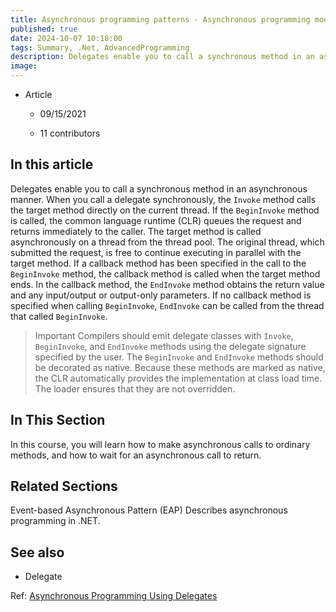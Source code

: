 ```yaml
---
title: Asynchronous programming patterns - Asynchronous programming model (APM) - Asynchronous programming using delegates - Overview
published: true
date: 2024-10-07 10:18:00
tags: Summary, .Net, AdvancedProgramming
description: Delegates enable you to call a synchronous method in an asynchronous manner. When you call a delegate synchronously, the Invoke method calls the target method directly on the current thread. If the BeginInvoke method is called, the common language runtime (CLR) queues the request and returns immediately to the caller. The target method is called asynchronously on a thread from the thread pool. The original thread, which submitted the request, is free to continue executing in parallel with the target method. If a callback method has been specified in the call to the BeginInvoke method, the callback method is called when the target method ends. In the callback method, the EndInvoke method obtains the return value and any input/output or output-only parameters. If no callback method is specified when calling BeginInvoke, EndInvoke can be called from the thread that called BeginInvoke.
image:
---
```

- Article

  - 09/15/2021

  - 11 contributors

## In this article

Delegates enable you to call a synchronous method in an asynchronous manner. When you call a delegate synchronously, the ```Invoke``` method calls the target method directly on the current thread. If the ```BeginInvoke``` method is called, the common language runtime (CLR) queues the request and returns immediately to the caller. The target method is called asynchronously on a thread from the thread pool. The original thread, which submitted the request, is free to continue executing in parallel with the target method. If a callback method has been specified in the call to the ```BeginInvoke``` method, the callback method is called when the target method ends. In the callback method, the ```EndInvoke``` method obtains the return value and any input/output or output-only parameters. If no callback method is specified when calling ```BeginInvoke```, ```EndInvoke``` can be called from the thread that called ```BeginInvoke```.

> Important
Compilers should emit delegate classes with ```Invoke```, ```BeginInvoke```, and ```EndInvoke``` methods using the delegate signature specified by the user. The ```BeginInvoke``` and ```EndInvoke``` methods should be decorated as native. Because these methods are marked as native, the CLR automatically provides the implementation at class load time. The loader ensures that they are not overridden.

## In This Section

In this course, you will learn how to make asynchronous calls to ordinary methods, and how to wait for an asynchronous call to return.

## Related Sections

Event-based Asynchronous Pattern (EAP)
Describes asynchronous programming in .NET.

## See also

- Delegate

Ref: [Asynchronous Programming Using Delegates](https://learn.microsoft.com/en-us/dotnet/standard/asynchronous-programming-patterns/asynchronous-programming-using-delegates)